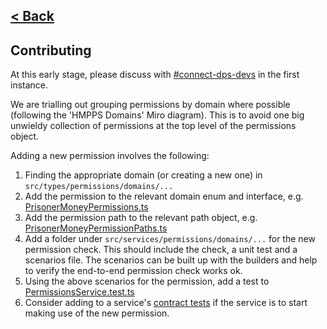 [< Back](../README.md)
---

## Contributing

At this early stage, please discuss with [#connect-dps-devs](https://moj.enterprise.slack.com/archives/C04JFG3QJE6) in
the first instance.

We are trialling out grouping permissions by domain where possible (following the 'HMPPS Domains' Miro diagram). This is
to avoid one big unwieldy collection of permissions at the top level of the permissions object.

Adding a new permission involves the following:

1) Finding the appropriate domain (or creating a new one) in `src/types/permissions/domains/...`
2) Add the permission to the relevant domain enum and interface,
   e.g. [PrisonerMoneyPermissions.ts](../src/types/permissions/domains/prisonerSpecific/prisonerMoney/PrisonerMoneyPermissions.ts)
3) Add the permission path to the relevant path object,
   e.g. [PrisonerMoneyPermissionPaths.ts](../src/types/permissions/domains/prisonerSpecific/prisonerMoney/PrisonerMoneyPermissionPaths.ts)
4) Add a folder under `src/services/permissions/domains/...` for the new permission check. This should include the
   check, a unit test and a scenarios file. The scenarios can be built up with the builders and help to verify
   the end-to-end permission check works ok.
5) Using the above scenarios for the permission, add a test
   to [PermissionsService.test.ts](../src/services/permissions/PermissionsService.test.ts)
6) Consider adding to a service's [contract tests](../src/contractTests) if the service is to start making use of the
   new permission.
